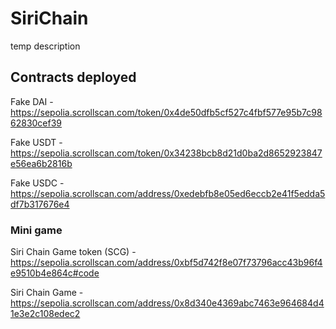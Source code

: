 # SiriChain
temp description

## Contracts deployed
Fake DAI - https://sepolia.scrollscan.com/token/0x4de50dfb5cf527c4fbf577e95b7c9862830cef39

Fake USDT - https://sepolia.scrollscan.com/token/0x34238bcb8d21d0ba2d8652923847e56ea6b2816b

Fake USDC - https://sepolia.scrollscan.com/address/0xedebfb8e05ed6eccb2e41f5edda5df7b317676e4

### Mini game
Siri Chain Game token (SCG) - https://sepolia.scrollscan.com/address/0xbf5d742f8e07f73796acc43b96f4e9510b4e864c#code

Siri Chain Game - https://sepolia.scrollscan.com/address/0x8d340e4369abc7463e964684d41e3e2c108edec2